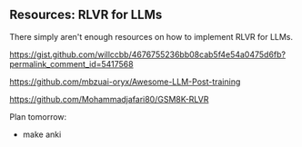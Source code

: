 ## Resources: RLVR for LLMs
There simply aren't enough resources on how to implement RLVR for LLMs. 

https://gist.github.com/willccbb/4676755236bb08cab5f4e54a0475d6fb?permalink_comment_id=5417568

https://github.com/mbzuai-oryx/Awesome-LLM-Post-training

https://github.com/Mohammadjafari80/GSM8K-RLVR



Plan tomorrow:
- make anki 

